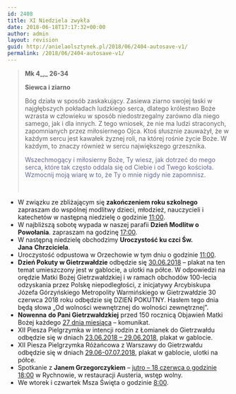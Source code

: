 ```yaml
---
id: 2408
title: XI Niedziela zwykła
date: 2018-06-18T17:17:32+00:00
author: admin
layout: revision
guid: http://anielaolsztynek.pl/2018/06/2404-autosave-v1/
permalink: /2018/06/2404-autosave-v1/
---
```

> **Mk 4_,_ 26-34**
> 
> **Siewca i ziarno**
> 
> Bóg działa w sposób zaskakujący. Zasiewa ziarno swojej łaski w najgłębszych pokładach ludzkiego serca, dlatego królestwo Boże wzrasta w człowieku w sposób niedostrzegalny zarówno dla niego samego, jak i dla innych. Z tego wniosek, że nie ma ludzi straconych, zapomnianych przez miłosiernego Ojca. Ktoś słusznie zauważył, że w każdym sercu jest kawałek żyznej roli, na której rośnie życie Boże. W każdym, to znaczy również w sercu największego grzesznika.
> 
> <span style="color: #666699;">Wszechmogący i miłosierny Boże, Ty wiesz, jak dotrzeć do mego serca, które tak często oddala się od Ciebie i od Twego kościoła. Wzmocnij moją wiarę w to, że Ty o mnie nigdy nie zapomnisz.</span>
> 
> &nbsp;

  * W związku ze zbliżającym się **zakończeniem roku szkolnego** zapraszam do wspólnej modlitwy dzieci, młodzież, nauczycieli i katechetów w następną niedzielę o godzinie <span style="text-decoration: underline;">11:00</span>.
  * W najbliższą sobotę wypada w naszej parafii **Dzień Modlitw o Powołania**. zapraszam na godzinę <span style="text-decoration: underline;">17:00</span>.
  * W następną niedzielę obchodzimy **Uroczystość ku czci Św. Jana** **Chrzciciela**.
  * Uroczystość odpustowa w Orzechowie w tym dniu o godzinie <span style="text-decoration: underline;">11:00</span>.
  * **Dzień Pokuty w Gietrzwałdzie** odbędzie się <span style="text-decoration: underline;">30.06.2018</span> &#8211; plakat na ten temat umieszczony jest w gablocie, a ulotki na półce. W odpowiedzi na orędzie Matki Bożej Gietrzwałdzkiej i w ramach obchodów 100-lecia odzyskania przez Polskę niepodległości, z inicjatywy Arcybiskupa Józefa Górzyńskiego Metropolity Warmińskiego w Gietrzwałdzie 30 czerwca 2018 roku odbędzie się DZIEŃ POKUTNY. Hasłem tego dnia będą słowa &#8222;Od wolności wewnętrznej do wolności zewnętrznej&#8221;.
  * **Nowenna** **do Pani Gietrzwałdzkiej** przed 150 rocznicą Objawień Matki Bożej każdego <span style="text-decoration: underline;">27 dnia miesiąca</span> &#8211; komunikat.
  * XII Piesza Pielgrzymka w intencji rodzin z Łomianek do Gietrzwałdu odbędzie się w dniach <span style="text-decoration: underline;">23.06.2018 &#8211; 29.06.2018</span>, plakat w gablocie.
  * XII Piesza Pielgrzymka Różańcowa z Warszawy do Gietrzwałdu odbędzie się w dniach <span style="text-decoration: underline;">29.06-07.07.2018</span>, plakat w gablocie, ulotki na półce.
  * Spotkanie z **Janem Grzegorczykiem** &#8211; <span style="text-decoration: underline;">jutro &#8211; 18 czerwca o godzinie 18:00</span> w Rychnowie, w restauracji Austeria, wstęp wolny.
  * We wtorek i czwartek Msza Święta o godzinie <span style="text-decoration: underline;">8:00</span>.

&nbsp;